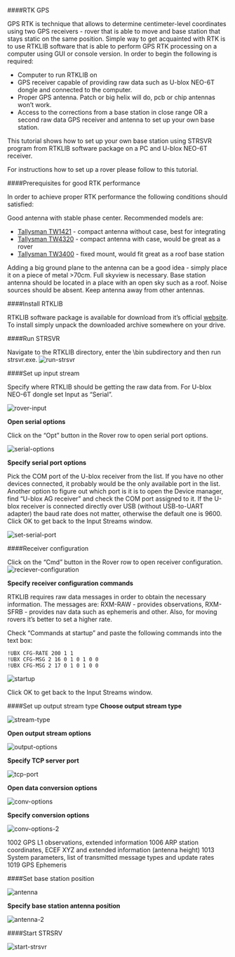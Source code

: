 ####RTK GPS

GPS RTK is technique that allows to determine centimeter-level coordinates using two GPS receivers - rover that is able to move and base station that stays static on the same position. Simple way to get acquainted with RTK is to use RTKLIB software that is able to perform GPS RTK processing on a computer using GUI or console version. In order to begin the following is required:

* Computer to run RTKLIB on
* GPS receiver capable of providing raw data such as U-blox NEO-6T dongle and connected to the computer.
* Proper GPS antenna. Patch or big helix will do, pcb or chip antennas won’t work.
* Access to the corrections from a base station in close range OR a second raw data GPS receiver and antenna to set up your own base station.

This tutorial shows how to set up your own base station using STRSVR program from RTKLIB software package on a PC and U-blox NEO-6T receiver.

For instructions how to set up a rover please follow to this tutorial.

####Prerequisites for good RTK performance

In order to achieve proper RTK performance the following conditions should satisfied:

Good antenna with stable phase center. Recommended models are:

* [Tallysman TW1421](http://www.tallysman.com/TW1421.php) - compact antenna without case, best for integrating
* [Tallysman TW4320](http://www.tallysman.com/TW432X.php) - compact antenna with case, would be great as a rover
* [Tallysman TW3400](http://www.tallysman.com/TW3400.php) - fixed mount, would fit great as a roof base station
 
Adding a big ground plane to the antenna can be a good idea - simply place it on a piece of metal >70cm.
Full skyview is necessary. Base station antenna should be located in a place with an open sky such as a roof.
Noise sources should be absent. Keep antenna away from other antennas.

####Install RTKLIB

RTKLIB software package is available for download from it’s official [website](http://www.rtklib.com/prog/rtklib_2.4.2_bin.zip). To install simply unpack the downloaded archive somewhere on your drive.

####Run STRSVR

Navigate to the RTKLIB directory, enter the \bin subdirectory and then run strsvr.exe.
![run-strsvr](RTKLIB/img/run-strsvr.png)


####Set up input stream

Specify where RTKLIB should be getting the raw data from. For U-blox NEO-6T dongle set Input as “Serial”.

![rover-input](RTKLIB/img/rover-input.png)

**Open serial options**

Click on the “Opt” button in the Rover row to open serial port options.

![serial-options](RTKLIB/img/serial-options.png)


**Specify serial port options**

Pick the COM port of the U-blox receiver from the list. If you have no other devices connected, it probably would be the only available port in the list. Another option to figure out which port is it is to open the Device manager, find “U-blox AG receiver” and check the COM port assigned to it. If the U-blox receiver is connected directly over USB (without USB-to-UART adapter) the baud rate does not matter, otherwise the default one is 9600.
Click OK to get back to the Input Streams window.

![set-serial-port](RTKLIB/img/set-serial-port.png) 

####Receiver configuration

Click on the “Cmd” button in the Rover row to open receiver configuration.
![reciever-configuration](RTKLIB/img/receiver-configuration.png)


**Specify receiver configuration commands**

RTKLIB requires raw data messages in order to obtain the necessary information. The messages are: RXM-RAW - provides observations, RXM-SFRB - provides nav data such as ephemeris and other. Also, for moving rovers it’s better to set a higher rate.

Check “Commands at startup” and paste the following commands into the text box:
```
!UBX CFG-RATE 200 1 1
!UBX CFG-MSG 2 16 0 1 0 1 0 0 
!UBX CFG-MSG 2 17 0 1 0 1 0 0
```

![startup](RTKLIB/img/commands-startup.png)

Click OK to get back to the Input Streams window.


####Set up output stream type
**Choose output stream type**

![stream-type](RTKLIB/img/choose-output.png)

**Open output stream options**

![output-options](RTKLIB/img/output-options.png)

**Specify TCP server port**

![tcp-port](RTKLIB/img/tcp-port.png)

**Open data conversion options**

![conv-options](RTKLIB/img/conversion-options.png)

**Specify conversion options**

![conv-options-2](RTKLIB/img/conversion-options-2.png)

1002 GPS L1 observations, extended information
1006 ARP station coordinates, ECEF XYZ and extended information (antenna height)
1013 System parameters, list of transmitted message types and update rates
1019 GPS Ephemeris



####Set base station position


![antenna](RTKLIB/img/antenna-position.png)

**Specify base station antenna position**

![antenna-2](RTKLIB/img/antenna-position-2.png)

####Start STRSRV

![start-strsvr](RTKLIB/img/start-strsvr.png)



